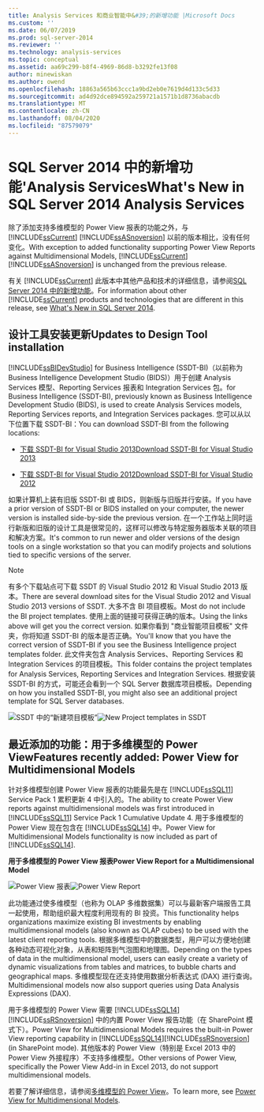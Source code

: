 ```yaml
---
title: Analysis Services 和商业智能中&#39;的新增功能 |Microsoft Docs
ms.custom: ''
ms.date: 06/07/2019
ms.prod: sql-server-2014
ms.reviewer: ''
ms.technology: analysis-services
ms.topic: conceptual
ms.assetid: aa69c299-b8f4-4969-86d8-b3292fe13f08
author: minewiskan
ms.author: owend
ms.openlocfilehash: 18863a565b63ccc1a9bd2eb0e7619d4d133c5d33
ms.sourcegitcommit: ad4d92dce894592a259721a1571b1d8736abacdb
ms.translationtype: MT
ms.contentlocale: zh-CN
ms.lasthandoff: 08/04/2020
ms.locfileid: "87579079"
---
```

# <a name="what39s-new-in-sql-server-2014-analysis-services"></a><span data-ttu-id="76918-102">SQL Server 2014 中的新增功能&#39;Analysis Services</span><span class="sxs-lookup"><span data-stu-id="76918-102">What&#39;s New in SQL Server 2014 Analysis Services</span></span>
  <span data-ttu-id="76918-103">除了添加支持多维模型的 Power View 报表的功能之外，与 [!INCLUDE[ssCurrent](../includes/sscurrent-md.md)] [!INCLUDE[ssASnoversion](../includes/ssasnoversion-md.md)] 以前的版本相比，没有任何变化。</span><span class="sxs-lookup"><span data-stu-id="76918-103">With exception to added functionality supporting Power View Reports against Multidimensional Models, [!INCLUDE[ssCurrent](../includes/sscurrent-md.md)] [!INCLUDE[ssASnoversion](../includes/ssasnoversion-md.md)] is unchanged from the previous release.</span></span>

 <span data-ttu-id="76918-104">有关 [!INCLUDE[ssCurrent](../includes/sscurrent-md.md)] 此版本中其他产品和技术的详细信息，请参阅[SQL Server 2014 中的新增功能](../sql-server/what-s-new-in-sql-server-2016.md)。</span><span class="sxs-lookup"><span data-stu-id="76918-104">For information about other [!INCLUDE[ssCurrent](../includes/sscurrent-md.md)] products and technologies that are different in this release, see [What's New in SQL Server 2014](../sql-server/what-s-new-in-sql-server-2016.md).</span></span>

## <a name="updates-to-design-tool-installation"></a><span data-ttu-id="76918-105">设计工具安装更新</span><span class="sxs-lookup"><span data-stu-id="76918-105">Updates to Design Tool installation</span></span>
 [!INCLUDE[ssBIDevStudio](../includes/ssbidevstudio-md.md)] <span data-ttu-id="76918-106">for Business Intelligence (SSDT-BI)（以前称为 Business Intelligence Development Studio (BIDS)）用于创建 Analysis Services 模型、Reporting Services 报表和 Integration Services 包。</span><span class="sxs-lookup"><span data-stu-id="76918-106">for Business Intelligence (SSDT-BI), previously known as Business Intelligence Development Studio (BIDS), is used to create Analysis Services models, Reporting Services reports, and Integration Services packages.</span></span> <span data-ttu-id="76918-107">您可以从以下位置下载 SSDT-BI：</span><span class="sxs-lookup"><span data-stu-id="76918-107">You can download SSDT-BI from the following locations:</span></span>

-   [<span data-ttu-id="76918-108">下载 SSDT-BI for Visual Studio 2013</span><span class="sxs-lookup"><span data-stu-id="76918-108">Download SSDT-BI for Visual Studio 2013</span></span>](https://go.microsoft.com/fwlink/p/?LinkId=396526)

-   [<span data-ttu-id="76918-109">下载 SSDT-BI for Visual Studio 2012</span><span class="sxs-lookup"><span data-stu-id="76918-109">Download SSDT-BI for Visual Studio 2012</span></span>](https://go.microsoft.com/fwlink/p/?LinkID=273673)

 <span data-ttu-id="76918-110">如果计算机上装有旧版 SSDT-BI 或 BIDS，则新版与旧版并行安装。</span><span class="sxs-lookup"><span data-stu-id="76918-110">If you have a prior version of SSDT-BI or BIDS installed on your computer, the newer version is installed side-by-side the previous version.</span></span> <span data-ttu-id="76918-111">在一个工作站上同时运行新版和旧版的设计工具是很常见的，这样可以修改与特定服务器版本关联的项目和解决方案。</span><span class="sxs-lookup"><span data-stu-id="76918-111">It's common to run newer and older versions of the design tools on a single workstation so that you can modify projects and solutions tied to specific versions of the server.</span></span>

> [!NOTE]
>  <span data-ttu-id="76918-112">有多个下载站点可下载 SSDT 的 Visual Studio 2012 和 Visual Studio 2013 版本。</span><span class="sxs-lookup"><span data-stu-id="76918-112">There are several download sites for the Visual Studio 2012 and Visual Studio 2013 versions of SSDT.</span></span> <span data-ttu-id="76918-113">大多不含 BI 项目模板。</span><span class="sxs-lookup"><span data-stu-id="76918-113">Most do not include the BI project templates.</span></span> <span data-ttu-id="76918-114">使用上面的链接可获得正确的版本。</span><span class="sxs-lookup"><span data-stu-id="76918-114">Using the links above will get you the correct version.</span></span> <span data-ttu-id="76918-115">如果你看到 "商业智能项目模板" 文件夹，你将知道 SSDT-BI 的版本是否正确。</span><span class="sxs-lookup"><span data-stu-id="76918-115">You'll know that you have the correct version of SSDT-BI if you see the Business Intelligence project templates folder.</span></span> <span data-ttu-id="76918-116">此文件夹包含 Analysis Services、Reporting Services 和 Integration Services 的项目模板。</span><span class="sxs-lookup"><span data-stu-id="76918-116">This folder contains the project templates for Analysis Services, Reporting Services and Integration Services.</span></span> <span data-ttu-id="76918-117">根据安装 SSDT-BI 的方式，可能还会看到一个 SQL Server 数据库项目模板。</span><span class="sxs-lookup"><span data-stu-id="76918-117">Depending on how you installed SSDT-BI, you might also see an additional project template for SQL Server databases.</span></span>

 <span data-ttu-id="76918-118">![SSDT 中的“新建项目模板”](media/ssdt-biprojects.png "SSDT 中的“新建项目模板”")</span><span class="sxs-lookup"><span data-stu-id="76918-118">![New Project templates in SSDT](media/ssdt-biprojects.png "New Project templates in SSDT")</span></span>

## <a name="features-recently-added-power-view-for-multidimensional-models"></a><span data-ttu-id="76918-119">最近添加的功能：用于多维模型的 Power View</span><span class="sxs-lookup"><span data-stu-id="76918-119">Features recently added: Power View for Multidimensional Models</span></span>
 <span data-ttu-id="76918-120">针对多维模型创建 Power View 报表的功能最先是在 [!INCLUDE[ssSQL11](../includes/sssql11-md.md)] Service Pack 1 累积更新 4 中引入的。</span><span class="sxs-lookup"><span data-stu-id="76918-120">The ability to create Power View reports against multidimensional models was first introduced in [!INCLUDE[ssSQL11](../includes/sssql11-md.md)] Service Pack 1 Cumulative Update 4.</span></span> <span data-ttu-id="76918-121">用于多维模型的 Power View 现在包含在 [!INCLUDE[ssSQL14](../includes/sssql14-md.md)] 中。</span><span class="sxs-lookup"><span data-stu-id="76918-121">Power View for Multidimensional Models functionality is now included as part of [!INCLUDE[ssSQL14](../includes/sssql14-md.md)].</span></span>

 <span data-ttu-id="76918-122">**用于多维模型的 Power View 报表**</span><span class="sxs-lookup"><span data-stu-id="76918-122">**Power View Report for a Multidimensional Model**</span></span>

 <span data-ttu-id="76918-123">![Power View 报表](media/powerviewreport-wn.gif "Power View 报表")</span><span class="sxs-lookup"><span data-stu-id="76918-123">![Power View Report](media/powerviewreport-wn.gif "Power View Report")</span></span>

 <span data-ttu-id="76918-124">此功能通过使多维模型（也称为 OLAP 多维数据集）可以与最新客户端报告工具一起使用，帮助组织最大程度利用现有的 BI 投资。</span><span class="sxs-lookup"><span data-stu-id="76918-124">This functionality helps organizations maximize existing BI investments by enabling multidimensional models (also known as OLAP cubes) to be used with the latest client reporting tools.</span></span> <span data-ttu-id="76918-125">根据多维模型中的数据类型，用户可以方便地创建各种动态可视化对象，从表和矩阵到气泡图和地理图。</span><span class="sxs-lookup"><span data-stu-id="76918-125">Depending on the types of data in the multidimensional model, users can easily create a variety of dynamic visualizations from tables and matrices, to bubble charts and geographical maps.</span></span> <span data-ttu-id="76918-126">多维模型现在还支持使用数据分析表达式 (DAX) 进行查询。</span><span class="sxs-lookup"><span data-stu-id="76918-126">Multidimensional models now also support queries using Data Analysis Expressions (DAX).</span></span>

 <span data-ttu-id="76918-127">用于多维模型的 Power View 需要 [!INCLUDE[ssSQL14](../includes/sssql14-md.md)][!INCLUDE[ssRSnoversion](../includes/ssrsnoversion-md.md)] 中的内置 Power View 报告功能（在 SharePoint 模式下）。</span><span class="sxs-lookup"><span data-stu-id="76918-127">Power View for Multidimensional Models requires the built-in Power View reporting capability in [!INCLUDE[ssSQL14](../includes/sssql14-md.md)][!INCLUDE[ssRSnoversion](../includes/ssrsnoversion-md.md)] (in SharePoint mode).</span></span> <span data-ttu-id="76918-128">其他版本的 Power View（特别是 Excel 2013 中的 Power View 外接程序）不支持多维模型。</span><span class="sxs-lookup"><span data-stu-id="76918-128">Other versions of Power View, specifically the Power View Add-in in Excel 2013, do not support multidimensional models.</span></span>

 <span data-ttu-id="76918-129">若要了解详细信息，请参阅[多维模型的 Power View](https://msdn.microsoft.com/library/dn140246.aspx)。</span><span class="sxs-lookup"><span data-stu-id="76918-129">To learn more, see [Power View for Multidimensional Models](https://msdn.microsoft.com/library/dn140246.aspx).</span></span>


